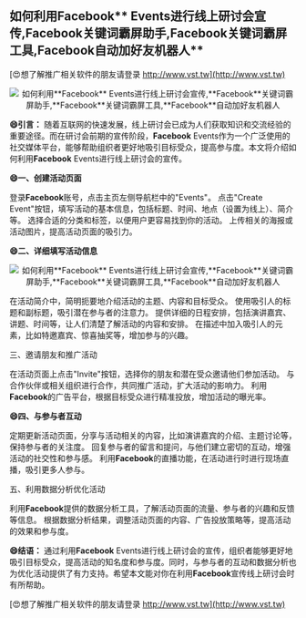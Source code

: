 ## **如何利用**Facebook** Events进行线上研讨会宣传,**Facebook**关键词霸屏助手,**Facebook**关键词霸屏工具,**Facebook**自动加好友机器人**

[😍想了解推广相关软件的朋友请登录 http://www.vst.tw](http://www.vst.tw)

 <center><img src="https://vst.tw/MP4/tuiguang/png/3.png" alt="如何利用**Facebook** Events进行线上研讨会宣传,**Facebook**关键词霸屏助手,**Facebook**关键词霸屏工具,**Facebook**自动加好友机器人"></center>

**😄引言：**
随着互联网的快速发展，线上研讨会已成为人们获取知识和交流经验的重要途径。而在研讨会前期的宣传阶段，**Facebook** Events作为一个广泛使用的社交媒体平台，能够帮助组织者更好地吸引目标受众，提高参与度。本文将介绍如何利用**Facebook** Events进行线上研讨会的宣传。

**😄一、创建活动页面**

登录**Facebook**账号，点击主页左侧导航栏中的"Events"。
点击"Create Event"按钮，填写活动的基本信息，包括标题、时间、地点（设置为线上）、简介等。
选择合适的分类和标签，以便用户更容易找到你的活动。
上传相关的海报或活动图片，提高活动页面的吸引力。

**😄二、详细填写活动信息**

 <center><img src="https://vst.tw/MP4/tuiguang/png/5.png" alt="如何利用**Facebook** Events进行线上研讨会宣传,**Facebook**关键词霸屏助手,**Facebook**关键词霸屏工具,**Facebook**自动加好友机器人"></center>

在活动简介中，简明扼要地介绍活动的主题、内容和目标受众。
使用吸引人的标题和副标题，吸引潜在参与者的注意力。
提供详细的日程安排，包括演讲嘉宾、讲题、时间等，让人们清楚了解活动的内容和安排。
在描述中加入吸引人的元素，比如特邀嘉宾、惊喜抽奖等，增加参与的兴趣。

三、邀请朋友和推广活动

在活动页面上点击"Invite"按钮，选择你的朋友和潜在受众邀请他们参加活动。
与合作伙伴或相关组织进行合作，共同推广活动，扩大活动的影响力。
利用**Facebook**的广告平台，根据目标受众进行精准投放，增加活动的曝光率。

**😄四、与参与者互动**

定期更新活动页面，分享与活动相关的内容，比如演讲嘉宾的介绍、主题讨论等，保持参与者的关注度。
回复参与者的留言和提问，与他们建立密切的互动，增强活动的社交性和参与感。
利用**Facebook**的直播功能，在活动进行时进行现场直播，吸引更多人参与。

五、利用数据分析优化活动

利用**Facebook**提供的数据分析工具，了解活动页面的流量、参与者的兴趣和反馈等信息。
根据数据分析结果，调整活动页面的内容、广告投放策略等，提高活动的效果和参与度。

**😄结语：**
通过利用**Facebook** Events进行线上研讨会的宣传，组织者能够更好地吸引目标受众，提高活动的知名度和参与度。同时，与参与者的互动和数据分析也为优化活动提供了有力支持。希望本文能对你在利用**Facebook**宣传线上研讨会时有所帮助。

[😍想了解推广相关软件的朋友请登录 http://www.vst.tw](http://www.vst.tw)



